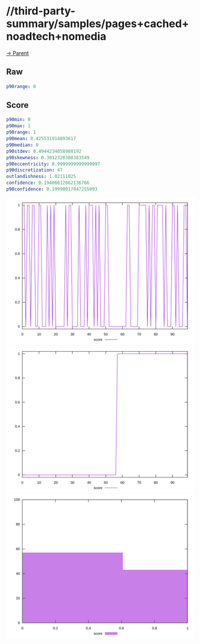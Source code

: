 
# //third-party-summary/samples/pages+cached+noadtech+nomedia

[→ Parent](../..)


## Raw


```yaml
p90range: 0

```


## Score


```yaml
p90min: 0
p90max: 1
p90range: 1
p90mean: 0.425531914893617
p90median: 0
p90stdev: 0.4944234058988192
p90skewness: 0.3012320380383549
p90eccentricity: 0.9999999999999997
p90discretization: 47
outlandishness: 1.02111025
confidence: 0.19406612862136766
p90confidence: 0.19990017847255093

```

![PLOT: score-values](./score/values.svg)![PLOT: score-sorted](./score/sorted.svg)![PLOT: score-histogram](./score/histogram.svg)